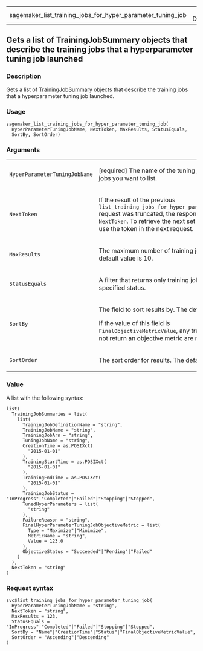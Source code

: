 <table style="width: 100%;">
<tbody>
<tr class="odd">
<td>sagemaker_list_training_jobs_for_hyper_parameter_tuning_job</td>
<td style="text-align: right;">R Documentation</td>
</tr>
</tbody>
</table>

## Gets a list of TrainingJobSummary objects that describe the training jobs that a hyperparameter tuning job launched

### Description

Gets a list of
[TrainingJobSummary](https://docs.aws.amazon.com/sagemaker/latest/APIReference/API_TrainingJobSummary.html)
objects that describe the training jobs that a hyperparameter tuning job
launched.

### Usage

    sagemaker_list_training_jobs_for_hyper_parameter_tuning_job(
      HyperParameterTuningJobName, NextToken, MaxResults, StatusEquals,
      SortBy, SortOrder)

### Arguments

<table>
<colgroup>
<col style="width: 35%" />
<col style="width: 65%" />
</colgroup>
<tbody>
<tr class="odd">
<td><code
id="sagemaker_list_training_jobs_for_hyper_parameter_tuning_job_:_HyperParameterTuningJobName">HyperParameterTuningJobName</code></td>
<td><p>[required] The name of the tuning job whose training jobs you
want to list.</p></td>
</tr>
<tr class="even">
<td><code
id="sagemaker_list_training_jobs_for_hyper_parameter_tuning_job_:_NextToken">NextToken</code></td>
<td><p>If the result of the previous
<code>list_training_jobs_for_hyper_parameter_tuning_job</code> request
was truncated, the response includes a <code>NextToken</code>. To
retrieve the next set of training jobs, use the token in the next
request.</p></td>
</tr>
<tr class="odd">
<td><code
id="sagemaker_list_training_jobs_for_hyper_parameter_tuning_job_:_MaxResults">MaxResults</code></td>
<td><p>The maximum number of training jobs to return. The default value
is 10.</p></td>
</tr>
<tr class="even">
<td><code
id="sagemaker_list_training_jobs_for_hyper_parameter_tuning_job_:_StatusEquals">StatusEquals</code></td>
<td><p>A filter that returns only training jobs with the specified
status.</p></td>
</tr>
<tr class="odd">
<td><code
id="sagemaker_list_training_jobs_for_hyper_parameter_tuning_job_:_SortBy">SortBy</code></td>
<td><p>The field to sort results by. The default is
<code>Name</code>.</p>
<p>If the value of this field is <code>FinalObjectiveMetricValue</code>,
any training jobs that did not return an objective metric are not
listed.</p></td>
</tr>
<tr class="even">
<td><code
id="sagemaker_list_training_jobs_for_hyper_parameter_tuning_job_:_SortOrder">SortOrder</code></td>
<td><p>The sort order for results. The default is
<code>Ascending</code>.</p></td>
</tr>
</tbody>
</table>

### Value

A list with the following syntax:

    list(
      TrainingJobSummaries = list(
        list(
          TrainingJobDefinitionName = "string",
          TrainingJobName = "string",
          TrainingJobArn = "string",
          TuningJobName = "string",
          CreationTime = as.POSIXct(
            "2015-01-01"
          ),
          TrainingStartTime = as.POSIXct(
            "2015-01-01"
          ),
          TrainingEndTime = as.POSIXct(
            "2015-01-01"
          ),
          TrainingJobStatus = "InProgress"|"Completed"|"Failed"|"Stopping"|"Stopped",
          TunedHyperParameters = list(
            "string"
          ),
          FailureReason = "string",
          FinalHyperParameterTuningJobObjectiveMetric = list(
            Type = "Maximize"|"Minimize",
            MetricName = "string",
            Value = 123.0
          ),
          ObjectiveStatus = "Succeeded"|"Pending"|"Failed"
        )
      ),
      NextToken = "string"
    )

### Request syntax

    svc$list_training_jobs_for_hyper_parameter_tuning_job(
      HyperParameterTuningJobName = "string",
      NextToken = "string",
      MaxResults = 123,
      StatusEquals = "InProgress"|"Completed"|"Failed"|"Stopping"|"Stopped",
      SortBy = "Name"|"CreationTime"|"Status"|"FinalObjectiveMetricValue",
      SortOrder = "Ascending"|"Descending"
    )
